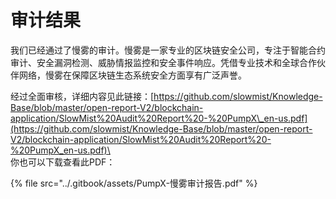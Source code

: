 # 审计结果

我们已经通过了慢雾的审计。慢雾是一家专业的区块链安全公司，专注于智能合约审计、安全漏洞检测、威胁情报监控和安全事件响应。凭借专业技术和全球合作伙伴网络，慢雾在保障区块链生态系统安全方面享有广泛声誉。

经过全面审核，详细内容见此链接：[https://github.com/slowmist/Knowledge-Base/blob/master/open-report-V2/blockchain-application/SlowMist%20Audit%20Report%20-%20PumpX\_en-us.pdf](https://github.com/slowmist/Knowledge-Base/blob/master/open-report-V2/blockchain-application/SlowMist%20Audit%20Report%20-%20PumpX_en-us.pdf)\
\
你也可以下载查看此PDF：

{% file src="../.gitbook/assets/PumpX-慢雾审计报告.pdf" %}

